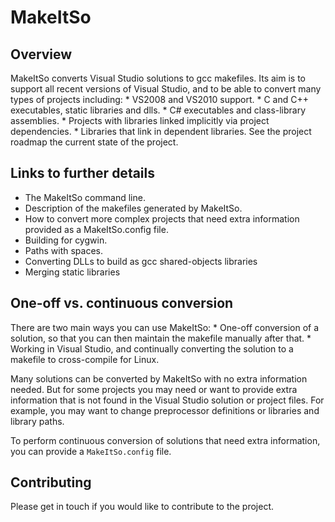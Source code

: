MakeItSo
========

Overview
--------
MakeItSo converts Visual Studio solutions to gcc makefiles. Its aim is to support all recent versions of Visual Studio, and to be able to convert many types of projects including: * VS2008 and VS2010 support. * C and C++ executables, static libraries and dlls. * C# executables and class-library assemblies. * Projects with libraries linked implicitly via project dependencies. * Libraries that link in dependent libraries. See the project roadmap the current state of the project.

Links to further details
------------------------
* The MakeItSo command line.
* Description of the makefiles generated by MakeItSo.
* How to convert more complex projects that need extra information provided as a MakeItSo.config file.
* Building for cygwin.
* Paths with spaces.
* Converting DLLs to build as gcc shared-objects libraries
* Merging static libraries

One-off vs. continuous conversion
---------------------------------
There are two main ways you can use MakeItSo: * One-off conversion of a solution, so that you can then maintain the makefile manually after that. * Working in Visual Studio, and continually converting the solution to a makefile to cross-compile for Linux.

Many solutions can be converted by MakeItSo with no extra information needed. But for some projects you may need or want to provide extra information that is not found in the Visual Studio solution or project files. For example, you may want to change preprocessor definitions or libraries and library paths.

To perform continuous conversion of solutions that need extra information, you can provide a `MakeItSo.config` file.

Contributing
------------
Please get in touch if you would like to contribute to the project.
